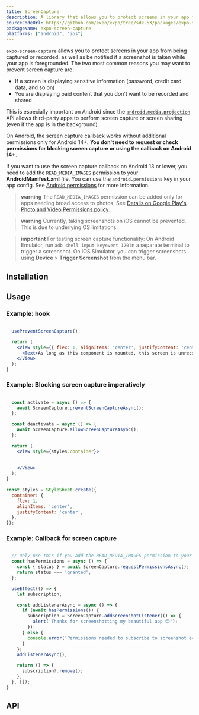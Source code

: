 ```yaml
---
title: ScreenCapture
description: A library that allows you to protect screens in your app from being captured or recorded.
sourceCodeUrl: https://github.com/expo/expo/tree/sdk-53/packages/expo-screen-capture
packageName: expo-screen-capture
platforms: ["android", "ios"]
---
```


`expo-screen-capture` allows you to protect screens in your app from being captured or recorded, as well as be notified if a screenshot is taken while your app is foregrounded. The two most common reasons you may want to prevent screen capture are:

- If a screen is displaying sensitive information (password, credit card data, and so on)
- You are displaying paid content that you don't want to be recorded and shared

This is especially important on Android since the [`android.media.projection`](https://developer.android.com/about/versions/android-5.0.html#ScreenCapture) API allows third-party apps to perform screen capture or screen sharing (even if the app is in the background).

On Android, the screen capture callback works without additional permissions only for Android 14+. **You don't need to request or check permissions for blocking screen capture or using the callback on Android 14+.**

If you want to use the screen capture callback on Android 13 or lower, you need to add the `READ_MEDIA_IMAGES` permission to your **AndroidManifest.xml** file. You can use the `android.permissions` key in your app config. See [Android permissions](/guides/permissions/#android) for more information.

> **warning** The `READ_MEDIA_IMAGES` permission can be added only for apps needing broad access to photos. See [Details on Google Play's Photo and Video Permissions policy](https://support.google.com/googleplay/android-developer/answer/14115180).

> **warning** Currently, taking screenshots on iOS cannot be prevented. This is due to underlying OS limitations.

> **important** For testing screen capture functionality: On Android Emulator, run `adb shell input keyevent 120` in a separate terminal to trigger a screenshot. On iOS Simulator, you can trigger screenshots using **Device** > **Trigger Screenshot** from the menu bar.

## Installation

## Usage

### Example: hook

```jsx

  usePreventScreenCapture();

  return (
    <View style={{ flex: 1, alignItems: 'center', justifyContent: 'center' }}>
      <Text>As long as this component is mounted, this screen is unrecordable!</Text>
    </View>
  );
}
```

### Example: Blocking screen capture imperatively

```jsx

  const activate = async () => {
    await ScreenCapture.preventScreenCaptureAsync();
  };

  const deactivate = async () => {
    await ScreenCapture.allowScreenCaptureAsync();
  };

  return (
    <View style={styles.container}>
      
      
    </View>
  );
}

const styles = StyleSheet.create({
  container: {
    flex: 1,
    alignItems: 'center',
    justifyContent: 'center',
  },
});
```

### Example: Callback for screen capture

```jsx

  // Only use this if you add the READ_MEDIA_IMAGES permission to your AndroidManifest.xml
  const hasPermissions = async () => {
    const { status } = await ScreenCapture.requestPermissionsAsync();
    return status === 'granted';
  };

  useEffect(() => {
    let subscription;

    const addListenerAsync = async () => {
      if (await hasPermissions()) {
        subscription = ScreenCapture.addScreenshotListener(() => {
          alert('Thanks for screenshotting my beautiful app 😊');
        });
      } else {
        console.error('Permissions needed to subscribe to screenshot events are missing!');
      }
    };
    addListenerAsync();

    return () => {
      subscription?.remove();
    };
  }, []);
}
```

## API

```js

```